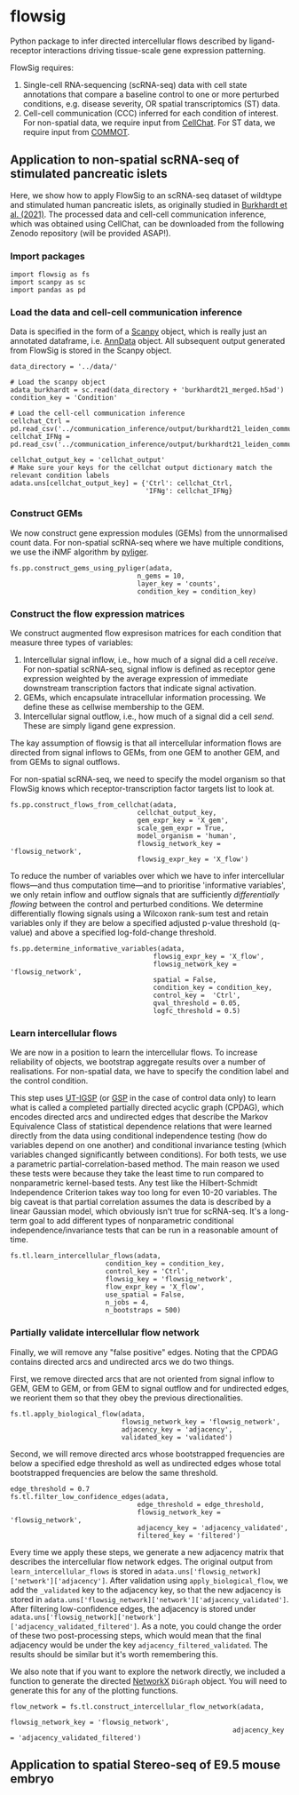 # flowsig
Python package to infer directed intercellular flows described by ligand-receptor interactions driving tissue-scale gene expression patterning. 

FlowSig requires:

1. Single-cell RNA-sequencing (scRNA-seq) data with cell state annotations that compare a baseline control to one or more perturbed conditions, e.g. disease severity, OR spatial transcriptomics (ST) data.
2. Cell-cell communication (CCC) inferred for each condition of interest. For non-spatial data, we require input from [CellChat](https://github.com/sqjin/CellChat). For ST data, we require input from [COMMOT](https://github.com/zcang/COMMOT).

## Application to non-spatial scRNA-seq of stimulated pancreatic islets

Here, we show how to apply FlowSig to an scRNA-seq dataset of wildtype
and stimulated human pancreatic islets, as originally studied in [Burkhardt et al. (2021)](https://www.nature.com/articles/s41587-020-00803-5).
The processed data and cell-cell communication inference, which was obtained using CellChat,
can be downloaded from the following Zenodo repository (will be provided ASAP!).

### Import packages
```
import flowsig as fs
import scanpy as sc
import pandas as pd
```

### Load the data and cell-cell communication inference

Data is specified in the form of a [Scanpy](https://scanpy.readthedocs.io/en/stable/) object, which is really just an annotated dataframe, i.e. [AnnData](https://anndata.readthedocs.io/en/latest/) object. All subsequent output generated from FlowSig is stored in the Scanpy object.

```
data_directory = '../data/'

# Load the scanpy object
adata_burkhardt = sc.read(data_directory + 'burkhardt21_merged.h5ad')
condition_key = 'Condition'

# Load the cell-cell communication inference
cellchat_Ctrl = pd.read_csv('../communication_inference/output/burkhardt21_leiden_communications_Ctrl.csv')
cellchat_IFNg = pd.read_csv('../communication_inference/output/burkhardt21_leiden_communications_IFNg.csv')

cellchat_output_key = 'cellchat_output'
# Make sure your keys for the cellchat output dictionary match the relevant condition labels
adata.uns[cellchat_output_key] = {'Ctrl': cellchat_Ctrl,
                                  'IFNg': cellchat_IFNg}
```

### Construct GEMs
We now construct gene expression modules (GEMs) from the unnormalised count data. For non-spatial scRNA-seq where we have multiple conditions, we use the iNMF algorithm by [pyliger](https://github.com/welch-lab/pyliger).

```
fs.pp.construct_gems_using_pyliger(adata,
                                n_gems = 10,
                                layer_key = 'counts',
                                condition_key = condition_key)
```

### Construct the flow expression matrices
We construct augmented flow expresison matrices for each condition that measure three types of variables:
1. Intercellular signal inflow, i.e., how much of a signal did a cell _receive_. For non-spatial scRNA-seq, signal inflow is defined as receptor gene expression weighted by the average expression of immediate downstream transcription factors that indicate signal activation.
2. GEMs, which encapsulate intracellular information processing. We define these as cellwise membership to the GEM.
3. Intercellular signal outflow, i.e., how much of a signal did a cell _send_. These are simply ligand gene expression.


The kay assumption of flowsig is that all intercellular information flows are directed from signal inflows to GEMs, from one GEM to another GEM, and from GEMs to signal outflows.

For non-spatial scRNA-seq, we need to specify the model organism so that FlowSig knows which receptor-transcription factor targets list to look at.
```
fs.pp.construct_flows_from_cellchat(adata,
                                cellchat_output_key,
                                gem_expr_key = 'X_gem',
                                scale_gem_expr = True,
                                model_organism = 'human',
                                flowsig_network_key = 'flowsig_network',
                                flowsig_expr_key = 'X_flow')
```


To reduce the number of variables over which we have to infer intercellular flows—and thus computation time—and to prioritise 'informative variables', we only retain inflow and outflow signals that are sufficiently _differentially flowing_ between the control and perturbed conditions. We determine differentially flowing signals using a Wilcoxon rank-sum test and retain variables only if they are below a specified adjusted p-value threshold (q-value) and above a specified log-fold-change threshold.

```
fs.pp.determine_informative_variables(adata,  
                                    flowsig_expr_key = 'X_flow',
                                    flowsig_network_key = 'flowsig_network',
                                    spatial = False,
                                    condition_key = condition_key,
                                    control_key =  'Ctrl',
                                    qval_threshold = 0.05,
                                    logfc_threshold = 0.5)
```

### Learn intercellular flows

We are now in a position to learn the intercellular flows. To increase reliability of objects, we bootstrap aggregate results over a number of realisations. For non-spatial data, we have to specify the condition label and the control condition.

This step uses [UT-IGSP](https://uhlerlab.github.io/causaldag/utigsp.html) (or [GSP](https://graphical-model-learning.readthedocs.io/en/latest/dags/generated/graphical_model_learning.gsp.html) in the case of control data only) to learn what is called a completed partially directed acyclic graph (CPDAG), which encodes directed arcs and undirected edges that describe the Markov Equivalence Class of statistical dependence relations that were learned directly from the data using conditional independence testing (how do variables depend on one another) and conditional invariance testing (which variables changed significantly between conditions). For both tests, we use a parametric partial-correlation-based method. The main reason we used these tests were because they take the least time to run compared to nonparametric kernel-based tests. Any test like the Hilbert-Schmidt Independence Criterion takes way too long for even 10-20 variables. The big caveat is that partial correlation assumes the data is described by a linear Gaussian model, which obviously isn't true for scRNA-seq. It's a long-term goal to add different types of nonparametric conditional independence/invariance tests that can be run in a reasonable amount of time. 

```
fs.tl.learn_intercellular_flows(adata,
                        condition_key = condition_key,
                        control_key = 'Ctrl', 
                        flowsig_key = 'flowsig_network',
                        flow_expr_key = 'X_flow',
                        use_spatial = False,
                        n_jobs = 4,
                        n_bootstraps = 500)
```
### Partially validate intercellular flow network

Finally, we will remove any "false positive" edges. Noting that the CPDAG contains directed arcs and undirected arcs we do two things. 

First, we remove directed arcs that are not oriented from signal inflow to GEM, GEM to GEM, or from GEM to signal outflow and for undirected edges, we reorient them so that they obey the previous directionalities.

```
fs.tl.apply_biological_flow(adata,
                            flowsig_network_key = 'flowsig_network',
                            adjacency_key = 'adjacency',
                            validated_key = 'validated')
```

Second, we will remove directed arcs whose bootstrapped frequencies are below a specified edge threshold as well as undirected edges whose total bootstrapped frequencies are below the same threshold.

```
edge_threshold = 0.7
fs.tl.filter_low_confidence_edges(adata,
                                edge_threshold = edge_threshold,
                                flowsig_network_key = 'flowsig_network',
                                adjacency_key = 'adjacency_validated',
                                filtered_key = 'filtered')
```

Every time we apply these steps, we generate a new adjacency matrix that describes the intercellular flow network edges. The original output from `learn_intercellular_flows` is stored in `adata.uns['flowsig_network]['network']['adjacency']`. After validation using `apply_biological_flow`, we add the `_validated` key to the adjacency key, so that the new adjacency is stored in `adata.uns['flowsig_network]['network']['adjacency_validated']`. After filtering low-confidence edges, the adjacency is stored under `adata.uns['flowsig_network]['network']['adjacency_validated_filtered']`. As a note, you could change the order of these two post-processing steps, which would mean that the final adjacency would be under the key `adjacency_filtered_validated`. The results should be similar but it's worth remembering this.

We also note that if you want to explore the network directly, we included a function to generate the directed [NetworkX](https://networkx.org/documentation/stable/index.html) `DiGraph` object. You will need to generate this for any of the plotting functions.

```
flow_network = fs.tl.construct_intercellular_flow_network(adata,
                                                        flowsig_network_key = 'flowsig_network',
                                                        adjacency_key = 'adjacency_validated_filtered')
```

## Application to spatial Stereo-seq of E9.5 mouse embryo

